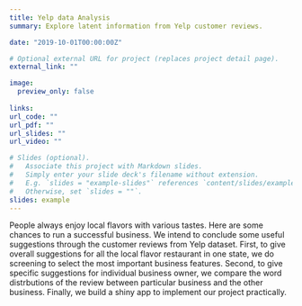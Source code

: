 ```yaml
---
title: Yelp data Analysis
summary: Explore latent information from Yelp customer reviews.

date: "2019-10-01T00:00:00Z"

# Optional external URL for project (replaces project detail page).
external_link: ""

image:
  preview_only: false
  
links:
url_code: ""
url_pdf: ""
url_slides: ""
url_video: ""

# Slides (optional).
#   Associate this project with Markdown slides.
#   Simply enter your slide deck's filename without extension.
#   E.g. `slides = "example-slides"` references `content/slides/example-slides.md`.
#   Otherwise, set `slides = ""`.
slides: example
---
```


People always enjoy local flavors with various tastes. Here are some chances to run a successful business. We intend to conclude some useful suggestions through the customer reviews from Yelp dataset. First, to give overall suggestions for all the local flavor restaurant in one state, we do screening to select the most important business features. Second, to give specific suggestions for individual business owner, we compare the word distrbutions of the review between particular business and the other business. Finally, we build a shiny app to implement our project practically.


